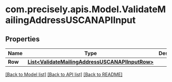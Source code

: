 # com.precisely.apis.Model.ValidateMailingAddressUSCANAPIInput
## Properties

Name | Type | Description | Notes
------------ | ------------- | ------------- | -------------
**Row** | [**List&lt;ValidateMailingAddressUSCANAPIInputRow&gt;**](ValidateMailingAddressUSCANAPIInputRow.md) |  | [optional] 

[[Back to Model list]](../README.md#documentation-for-models) [[Back to API list]](../README.md#documentation-for-api-endpoints) [[Back to README]](../README.md)

